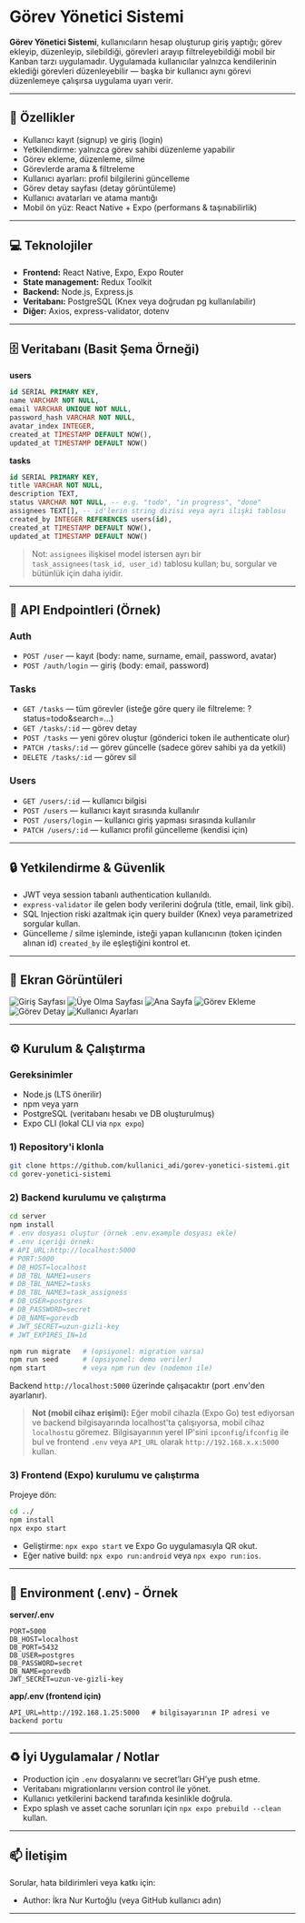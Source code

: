 # Görev Yönetici Sistemi

**Görev Yönetici Sistemi**, kullanıcıların hesap oluşturup giriş yaptığı; görev ekleyip, düzenleyip, silebildiği, görevleri arayıp filtreleyebildiği mobil bir Kanban tarzı uygulamadır. Uygulamada kullanıcılar yalnızca kendilerinin eklediği görevleri düzenleyebilir — başka bir kullanıcı aynı görevi düzenlemeye çalışırsa uygulama uyarı verir.

---

## 🚀 Özellikler

* Kullanıcı kayıt (signup) ve giriş (login)
* Yetkilendirme: yalnızca görev sahibi düzenleme yapabilir
* Görev ekleme, düzenleme, silme
* Görevlerde arama & filtreleme
* Kullanıcı ayarları: profil bilgilerini güncelleme
* Görev detay sayfası (detay görüntüleme)
* Kullanıcı avatarları ve atama mantığı
* Mobil ön yüz: React Native + Expo (performans & taşınabilirlik)

---

## 💻 Teknolojiler

* **Frontend:** React Native, Expo, Expo Router
* **State management:** Redux Toolkit
* **Backend:** Node.js, Express.js
* **Veritabanı:** PostgreSQL (Knex veya doğrudan pg kullanılabilir)
* **Diğer:** Axios, express-validator, dotenv


---

## 🗄 Veritabanı (Basit Şema Örneği)

**users**

```sql
id SERIAL PRIMARY KEY,
name VARCHAR NOT NULL,
email VARCHAR UNIQUE NOT NULL,
password_hash VARCHAR NOT NULL,
avatar_index INTEGER,
created_at TIMESTAMP DEFAULT NOW(),
updated_at TIMESTAMP DEFAULT NOW()
```

**tasks**

```sql
id SERIAL PRIMARY KEY,
title VARCHAR NOT NULL,
description TEXT,
status VARCHAR NOT NULL, -- e.g. "todo", "in progress", "done"
assignees TEXT[], -- id'lerin string dizisi veya ayrı ilişki tablosu
created_by INTEGER REFERENCES users(id),
created_at TIMESTAMP DEFAULT NOW(),
updated_at TIMESTAMP DEFAULT NOW()
```

> Not: `assignees` ilişkisel model istersen ayrı bir `task_assignees(task_id, user_id)` tablosu kullan; bu, sorgular ve bütünlük için daha iyidir.

---

## 📌 API Endpointleri (Örnek)

### Auth

* `POST /user` — kayıt (body: name, surname, email, password, avatar)
* `POST /auth/login` — giriş (body: email, password)

### Tasks

* `GET /tasks` — tüm görevler (isteğe göre query ile filtreleme: ?status=todo&search=...)
* `GET /tasks/:id` — görev detay
* `POST /tasks` — yeni görev oluştur (gönderici token ile authenticate olur)
* `PATCH /tasks/:id` — görev güncelle (sadece görev sahibi ya da yetkili)
* `DELETE /tasks/:id` — görev sil

### Users

* `GET /users/:id` — kullanıcı bilgisi
* `POST /users` — kullanıcı kayıt sırasında kullanılır
* `POST /users/login` — kullanıcı giriş yapması sırasında kullanılır 
* `PATCH /users/:id` — kullanıcı profil güncelleme (kendisi için)

---

## 🔒 Yetkilendirme & Güvenlik

* JWT veya session tabanlı authentication kullanıldı.
* `express-validator` ile gelen body verilerini doğrula (title, email, link gibi).
* SQL Injection riski azaltmak için query builder (Knex) veya parametrized sorgular kullan.
* Güncelleme / silme işleminde, isteği yapan kullanıcının (token içinden alınan id) `created_by` ile eşleştiğini kontrol et.

---

## 📸 Ekran Görüntüleri

![Giriş Sayfası](./assets/images/mylogin.png)
![Üye Olma Sayfası](./assets/images/mysignup.png)
![Ana Sayfa](./assets/images/homepage.png)
![Görev Ekleme](./assets/images/addtask.png)
![Görev Detay](./assets/images/taskdetail.png)
![Kullanıcı Ayarları](./assets/images/usersettings.png)

---

## ⚙️ Kurulum & Çalıştırma

### Gereksinimler

* Node.js (LTS önerilir)
* npm veya yarn
* PostgreSQL (veritabanı hesabı ve DB oluşturulmuş)
* Expo CLI (lokal CLI via `npx expo`)

### 1) Repository'i klonla

```bash
git clone https://github.com/kullanici_adi/gorev-yonetici-sistemi.git
cd gorev-yonetici-sistemi
```

### 2) Backend kurulumu ve çalıştırma

```bash
cd server
npm install
# .env dosyası oluştur (örnek .env.example dosyası ekle)
# .env içeriği örnek:
# API_URL:http://localhost:5000
# PORT:5000
# DB_HOST=localhost
# DB_TBL_NAME1=users    
# DB_TBL_NAME2=tasks
# DB_TBL_NAME3=task_assigness
# DB_USER=postgres
# DB_PASSWORD=secret
# DB_NAME=gorevdb
# JWT_SECRET=uzun-gizli-key
# JWT_EXPIRES_IN=1d

npm run migrate   # (opsiyonel: migration varsa)
npm run seed      # (opsiyonel: demo veriler)
npm start         # veya npm run dev (nodemon ile)
```

Backend `http://localhost:5000` üzerinde çalışacaktır (port .env'den ayarlanır).

> **Not (mobil cihaz erişimi):** Eğer mobil cihazla (Expo Go) test ediyorsan ve backend bilgisayarında localhost'ta çalışıyorsa, mobil cihaz `localhost`u göremez. Bilgisayarının yerel IP'sini `ipconfig`/`ifconfig` ile bul ve frontend `.env` veya `API_URL` olarak `http://192.168.x.x:5000` kullan.

### 3) Frontend (Expo) kurulumu ve çalıştırma

Projeye dön:

```bash
cd ../
npm install
npx expo start
```

* Geliştirme: `npx expo start` ve Expo Go uygulamasıyla QR okut.
* Eğer native build: `npx expo run:android` veya `npx expo run:ios`.

---

## 📁 Environment (.env) - Örnek

**server/.env**

```
PORT=5000
DB_HOST=localhost
DB_PORT=5432
DB_USER=postgres
DB_PASSWORD=secret
DB_NAME=gorevdb
JWT_SECRET=uzun-ve-gizli-key
```

**app/.env (frontend için)**

```
API_URL=http://192.168.1.25:5000   # bilgisayarının IP adresi ve backend portu
```


---

## ♻️ İyi Uygulamalar / Notlar

* Production için `.env` dosyalarını ve secret’ları GH’ye push etme.
* Veritabanı migrationlarını version control ile yönet.
* Kullanıcı yetkilerini backend tarafında kesinlikle doğrula.
* Expo splash ve asset cache sorunları için `npx expo prebuild --clean` kullan.

---

## 📫 İletişim

Sorular, hata bildirimleri veya katkı için:

* Author: İkra Nur Kurtoğlu (veya GitHub kullanıcı adın)

---

